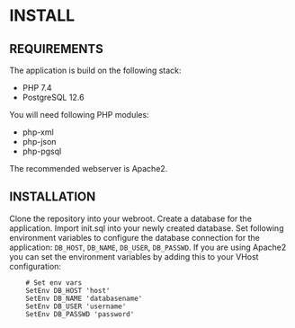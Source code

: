 # INSTALL

## REQUIREMENTS

The application is build on the following stack:

- PHP 7.4
- PostgreSQL 12.6

You will need following PHP modules:

- php-xml
- php-json
- php-pgsql

The recommended webserver is Apache2.

## INSTALLATION

Clone the repository into your webroot. Create a database for the application. Import init.sql into your newly created database. Set following environment variables to configure the database connection for the application: `DB_HOST`, `DB_NAME`, `DB_USER`, `DB_PASSWD`.
If you are using Apache2 you can set the environment variables by adding this to your VHost configuration:

```
    # Set env vars
    SetEnv DB_HOST 'host'
    SetEnv DB_NAME 'databasename'
    SetEnv DB_USER 'username'
    SetEnv DB_PASSWD 'password'
```
